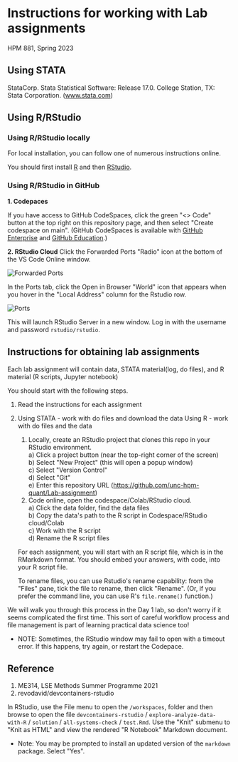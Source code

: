 # Instructions for working with Lab assignments

HPM 881, Spring 2023

## Using STATA
StataCorp. Stata Statistical Software: Release 17.0. College Station, TX: Stata Corporation.  (www.stata.com) 

## Using R/RStudio

### Using R/RStudio locally

For local installation, you can follow one of numerous instructions online.   

You should first install [R](https://cran.r-project.org) and then [RStudio](http://www.rstudio.com).


### Using R/RStudio in GitHub

**1. Codepaces**

If you have access to GitHub CodeSpaces, click the green "<> Code" button at the top right on this repository page, and then select "Create codespace on main". (GitHub CodeSpaces is available with [GitHub Enterprise](https://github.com/enterprise) and [GitHub Education](https://education.github.com/).)

**2. RStudio Cloud**
Click the Forwarded Ports "Radio" icon at the bottom of the VS Code Online window.

![Forwarded Ports](img/forwarded_ports.png)

In the Ports tab, click the Open in Browser "World" icon that appears when you hover in the "Local Address" column for the Rstudio row.

![Ports](img/ports.png)

This will launch RStudio Server in a new window. Log in with the username and password `rstudio/rstudio`. 

## Instructions for obtaining lab assignments

Each lab assignment will contain data, STATA material(log, do files), and R material (R scripts, Jupyter notebook)

You should start with the following steps.

1.  Read the instructions for each assignment
2.  Using STATA - work with do files and download the data
    Using R -  work with do files and the data

    1) Locally, create an RStudio project that clones this repo in your RStudio environment.  
    a) Click a project button (near the top-right corner of the screen)  
    b) Select "New Project" (this will open a popup window)  
    c) Select "Version Control"  
    d) Select "Git"  
    e) Enter this repository URL (https://github.com/unc-hpm-quant/Lab-assignment)  
    2) Code online, open the codespace/Colab/RStudio cloud.  
    a) Click the data folder, find the data files  
    b) Copy the data's path to the R script in Codespace/RStudio cloud/Colab  
    c) Work with the R script  
    d) Rename the R script files

    For each assignment, you will start with an R script file, which is in the RMarkdown format.  You should embed your answers, with code, into your R script file.

    To rename files, you can use Rstudio's rename capability: from the "Files" pane, tick the file to rename, then click "Rename".  (Or, if you prefer the command line, you can use R's `file.rename()` function.)

We will walk you through this process in the Day 1 lab, so don't worry if it seems complicated the first time.  This sort of careful workflow process and file management is part of learning practical data science too!

* NOTE: Sometimes, the RStudio window may fail to open with a timeout error. If this happens, try again, or restart the Codepace.
## Reference
1. ME314, LSE Methods Summer Programme 2021
2. revodavid/devcontainers-rstudio

In RStudio, use the File menu to open the `/workspaces`, folder and then browse to open the file `devcontainers-rstudio` / `explore-analyze-data-with-R` / `solution` /  `all-systems-check` / `test.Rmd`. Use the "Knit" submenu to "Knit as HTML" and view the rendered "R Notebook" Markdown document.

* Note: You may be prompted to install an updated version of the `markdown` package. Select "Yes".
